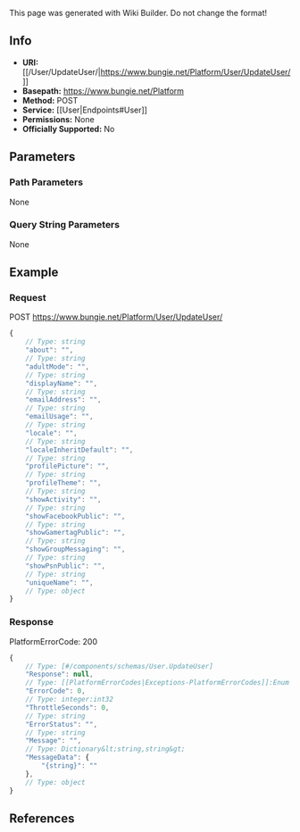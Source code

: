 <span class="wiki-builder">This page was generated with Wiki Builder. Do not change the format!</span>

## Info


* **URI:** [[/User/UpdateUser/|https://www.bungie.net/Platform/User/UpdateUser/]]
* **Basepath:** https://www.bungie.net/Platform
* **Method:** POST
* **Service:** [[User|Endpoints#User]]
* **Permissions:** None
* **Officially Supported:** No

## Parameters
### Path Parameters
None

### Query String Parameters
None

## Example
### Request
POST https://www.bungie.net/Platform/User/UpdateUser/
```javascript
{
    // Type: string
    "about": "",
    // Type: string
    "adultMode": "",
    // Type: string
    "displayName": "",
    // Type: string
    "emailAddress": "",
    // Type: string
    "emailUsage": "",
    // Type: string
    "locale": "",
    // Type: string
    "localeInheritDefault": "",
    // Type: string
    "profilePicture": "",
    // Type: string
    "profileTheme": "",
    // Type: string
    "showActivity": "",
    // Type: string
    "showFacebookPublic": "",
    // Type: string
    "showGamertagPublic": "",
    // Type: string
    "showGroupMessaging": "",
    // Type: string
    "showPsnPublic": "",
    // Type: string
    "uniqueName": "",
    // Type: object
}

```

### Response
PlatformErrorCode: 200
```javascript
{
    // Type: [#/components/schemas/User.UpdateUser]
    "Response": null,
    // Type: [[PlatformErrorCodes|Exceptions-PlatformErrorCodes]]:Enum
    "ErrorCode": 0,
    // Type: integer:int32
    "ThrottleSeconds": 0,
    // Type: string
    "ErrorStatus": "",
    // Type: string
    "Message": "",
    // Type: Dictionary&lt;string,string&gt;
    "MessageData": {
        "{string}": ""
    },
    // Type: object
}

```

## References
